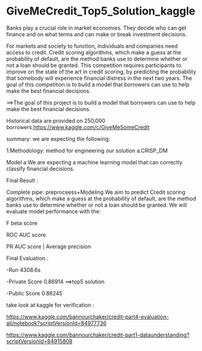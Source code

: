 # GiveMeCredit_Top5_Solution_kaggle
Banks play a crucial role in market economies. They decide who can get finance and on what terms and can make or break investment decisions.

For markets and society to function, individuals and companies need access to credit.   Credit scoring algorithms, which make a guess at the probability of default, are the method banks use to determine whether or not a loan should be granted. This competition requires participants to improve on the state of the art in credit scoring, by predicting the probability that somebody will experience financial distress in the next two years.  The goal of this competition is to build a model that borrowers can use to help make the best financial decisions.

==>The goal of this project is to build a model that borrowers can use to help make the best financial decisions.

Historical data are provided on 250,000 borrowers.https://www.kaggle.com/c/GiveMeSomeCredit

summary: we are expecting the following:

1.Methodology: method for engineering our solution
    a.CRISP_DM


Model
    a.We are expecting a machine learning model that can correctly classify financial decisions.

Final Result : 

Complete pipe: preproceess+Modeling 
We aim to predict Credit scoring algorithms, which make a guess at the probability of default, are the method banks use to determine whether or not a loan should be granted. We will evaluate model performance with the:

F beta score

ROC AUC score

PR AUC score | Average precision

Final Evaluation :

-Run
4308.6s

-Private Score
0.86914 ==>top5 solution

-Public Score
0.86245

take look at kaggle  for verification : 

https://www.kaggle.com/bannourchaker/credit-part4-evaluation-all/notebook?scriptVersionId=84977736

https://www.kaggle.com/bannourchaker/credit-part1-dataunderstanding?scriptVersionId=84915808



